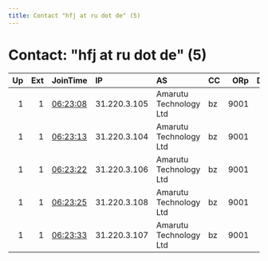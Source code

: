 ```yaml
---
title: Contact "hfj at ru dot de" (5)
---
```


# Contact: "hfj at ru dot de" (5)

|   Up |   Ext | JoinTime                                                                                            | IP           | AS                     | CC   |   ORp |   Dirp | OS    | Version   | Nickname   |   eFamMembers |
|-----:|------:|:----------------------------------------------------------------------------------------------------|:-------------|:-----------------------|:-----|------:|-------:|:------|:----------|:-----------|--------------:|
|    1 |     1 | [06:23:08](https://metrics.torproject.org/rs.html#details/5F1998428291E761EFF15B57B1EB7749D9113145) | 31.220.3.105 | Amarutu Technology Ltd | bz   |  9001 |     80 | Linux | 0.4.2.7   | UAyyyy7    |            10 |
|    1 |     1 | [06:23:13](https://metrics.torproject.org/rs.html#details/70FF4E669EC69F8E324537D05ADDAAED76303D8D) | 31.220.3.104 | Amarutu Technology Ltd | bz   |  9001 |     80 | Linux | 0.4.2.7   | UAyyyy6    |            10 |
|    1 |     1 | [06:23:22](https://metrics.torproject.org/rs.html#details/223F4E3F6557A83850C80F0C601732632C64CD00) | 31.220.3.106 | Amarutu Technology Ltd | bz   |  9001 |     80 | Linux | 0.4.2.7   | UAyyy8     |            10 |
|    1 |     1 | [06:23:25](https://metrics.torproject.org/rs.html#details/51F8C25ECF3A632CA8AB43EE243D606BB7C05812) | 31.220.3.108 | Amarutu Technology Ltd | bz   |  9001 |     80 | Linux | 0.4.2.7   | UAyyy10    |            10 |
|    1 |     1 | [06:23:33](https://metrics.torproject.org/rs.html#details/3BFFFD2035BB388B2FDBF47F2E4BA58DD7AB7942) | 31.220.3.107 | Amarutu Technology Ltd | bz   |  9001 |     80 | Linux | 0.4.2.7   | UAyyy9     |            10 |
